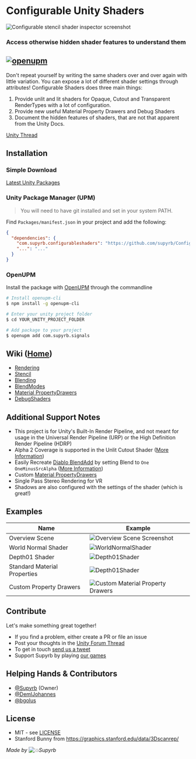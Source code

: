 # Configurable Unity Shaders

![Configurable stencil shader inspector screenshot](../../wiki/images/cutoutExample.gif)

### Access otherwise hidden shader features to understand them
[![openupm](https://img.shields.io/npm/v/com.supyrb.configurableshaders?label=openupm&registry_uri=https://package.openupm.com)](https://openupm.com/packages/com.supyrb.signals/)
---

Don't repeat yourself by writing the same shaders over and over again with little variation. You can expose a lot of different shader settings through attributes!
Configurable Shaders does three main things:

1. Provide unlit and lit shaders for Opaque, Cutout and Transparent RenderTypes with a lot of configuration.
2. Provide new useful Material Property Drawers and Debug Shaders
3. Document the hidden features of shaders, that are not that apparent from the Unity Docs.

[Unity Thread](https://forum.unity.com/threads/painless-stencil-shader-with-enums.518966)

## Installation

### Simple Download
[Latest Unity Packages](../../releases/latest)

### Unity Package Manager (UPM)

> You will need to have git installed and set in your system PATH.

Find `Packages/manifest.json` in your project and add the following:
```json
{
  "dependencies": {
    "com.supyrb.configurableshaders": "https://github.com/supyrb/ConfigurableShaders.git#0.7.0",
    "...": "..."
  }
}
```

### OpenUPM

Install the package with [OpenUPM](https://openupm.com/) through the commandline

```sh
# Install openupm-cli
$ npm install -g openupm-cli

# Enter your unity project folder
$ cd YOUR_UNITY_PROJECT_FOLDER

# Add package to your project
$ openupm add com.supyrb.signals
```

## Wiki ([Home](../../wiki))
* [Rendering](../../wiki/Rendering)
* [Stencil](../../wiki/Stencil)
* [Blending](../../wiki/Blending)
* [BlendModes](../../wiki/BlendModes)
* [Material PropertyDrawers](../../wiki/PropertyDrawers)
* [DebugShaders](../../wiki/DebugShaders)

## Additional Support Notes

* This project is for Unity's Built-In Render Pipeline, and not meant for usage in the Universal Render Pipeline (URP) or the High Definition Render Pipeline (HDRP)
* Alpha 2 Coverage is supported in the Unlit Cutout Shader ([More Information](https://github.com/supyrb/ConfigurableShaders/issues/9))
* Easily Recreate [Diablo BlendAdd](https://www.youtube.com/watch?v=YPy2hytwDLM&feature=youtu.be&t=1217) by setting Blend to `One OneMinusSrcAlpha` ([More Information](https://github.com/supyrb/ConfigurableShaders/wiki/BlendModes))
* Custom [Material PropertyDrawers](../../wiki/PropertyDrawers)
* Single Pass Stereo Rendering for VR
* Shadows are also configured with the settings of the shader (which is great!)

## Examples

Name | Example
--- | ---
Overview Scene | ![Overview Scene Screenshot](https://repository-images.githubusercontent.com/122844243/ea508d80-ee9b-11e9-8c62-e88efcc1d60f)
World Normal Shader | ![WorldNormalShader](../../wiki/images/DebugShaders/WorldNormalDemo.gif)
Depth01 Shader | ![Depth01Shader](../../wiki/images/DebugShaders/Depth01Demo.gif)
Standard Material Properties | ![Depth01Shader](../../wiki/images/ConfigurableStandardMaterial.png)
Custom Property Drawers | ![Custom Material Property Drawers](../../wiki/images/PropertyDrawers/PropertyDrawersMaterial.png) 

## Contribute
Let's make something great together!
* If you find a problem, either create a PR or file an issue
* Post your thoughts in the [Unity Forum Thread](https://forum.unity.com/threads/configurable-shaders-open-source-project.518966/)
* To get in touch [send us a tweet]((https://twitter.com/supyrb))
* Support Supyrb by playing [our games](https://itunes.apple.com/us/app/marbloid/id1207773612)


## Helping Hands & Contributors
* [@Supyrb](https://twitter.com/supyrb) (Owner)
* [@DemlJohannes](https://twitter.com/DemlJohannes)
* [@bgolus](https://twitter.com/bgolus)

## License
* MIT - see [LICENSE](./LICENSE.md)
* Stanford Bunny from https://graphics.stanford.edu/data/3Dscanrep/


*Made by ![💥Supyrb](https://supyrb.com/data/supyrb-inline-logo.svg)*
